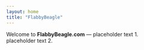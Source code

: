```yaml
---
layout: home
title: "FlabbyBeagle"
---
```


Welcome to **FlabbyBeagle.com** — placeholder text 1.  
placeholder text 2.


